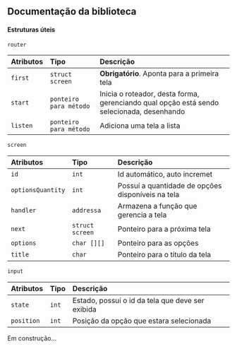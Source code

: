 
## Documentação da biblioteca

#### Estruturas úteis

```c
router
```

| Atributos   | Tipo       | Descrição                           |
| :---------- | :--------- | :---------------------------------- |
| `first` | `struct screen` | **Obrigatório**. Aponta para a primeira tela |
| `start` | `ponteiro para método` | Inicia o roteador, desta forma, gerenciando qual opção está sendo selecionada, desenhando |
| `listen` | `ponteiro para método` | Adiciona uma tela a lista |

```c
screen
```

| Atributos   | Tipo       | Descrição                           |
| :---------- | :--------- | :---------------------------------- |
| `id` | `int` | Id automático, auto incremet |
| `optionsQuantity` | `int` | Possuí a quantidade de opções disponíveis na tela|
| `handler` | `addressa` | Armazena a função que gerencia a tela |
| `next` | `struct screen` | Ponteiro para a próxima tela |
| `options` | `char [][]` | Ponteiro para as opções |
| `title` | `char` | Ponteiro para o título da tela |

```c
input
```

| Atributos   | Tipo       | Descrição                           |
| :---------- | :--------- | :---------------------------------- |
| `state` | `int` | Estado, possuí o id da tela que deve ser exibida |
| `position` | `int` | Posição da opção que estara selecionada |

Em construção...
